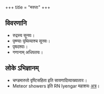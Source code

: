 +++
title = "मरुतः"
+++

## विवरणानि
- रुद्रस्य सूनवः।
- पृष्ण्याः पृथिव्याश्च सूनवः।
- पृषदश्वाः।
- गणानाम् अधिपतयः।

## लोके ऽभिज्ञानम्
- चण्डमारुतो वृष्टिसहिता इति सायणादिव्याख्यातारः।
- Meteor showers इति RN Iyengar महाशयः [अत्र](https://insa.nic.in/writereaddata/UpLoadedFiles/IJHS/Vol45_1_1_RNIyengar.pdf)।